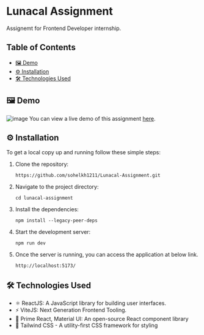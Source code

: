# Lunacal Assignment

Assignemt for Frontend Developer internship.

## Table of Contents
- [🖼️ Demo](#%EF%B8%8F-demo)
- [⚙️ Installation](#%EF%B8%8F-installation)
- [🛠️ Technologies Used](#%EF%B8%8F-technologies-used)

## 🖼️ Demo
![image](https://github.com/user-attachments/assets/5aa736db-0c93-4cdc-9c24-ce503db858d5)
You can view a live demo of this assignment [here]().

## ⚙️ Installation
To get a local copy up and running follow these simple steps:

1. Clone the repository:
   
   ```
   https://github.com/sohelkh1211/Lunacal-Assignment.git
   ```
2. Navigate to the project directory:
   
   ```
   cd lunacal-assignment
   ```
3. Install the dependencies:
   
   ```
   npm install --legacy-peer-deps
   ```
4. Start the development server:
   
   ```
   npm run dev
   ```
5. Once the server is running, you can access the application at below link.
   ```
   http://localhost:5173/
   ```

## 🛠️ Technologies Used
- ⚛️ ReactJS: A JavaScript library for building user interfaces.
- ⚡ ViteJS: Next Generation Frontend Tooling.
- 🎨 Prime React, Material UI: An open-source React component library
- 🎨 Tailwind CSS - A utility-first CSS framework for styling
